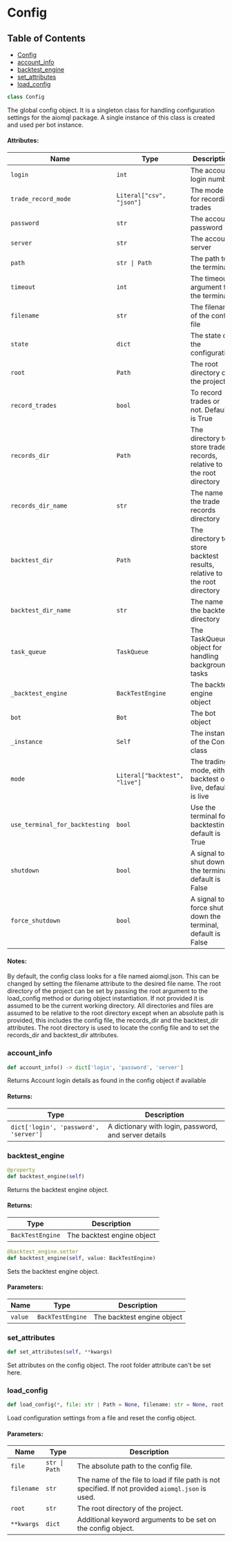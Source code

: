 # Config

## Table of Contents
- [Config](#config.config)
- [account_info](#config.account_info)
- [backtest_engine](#config.backtest_engine)
- [set_attributes](#config.set_attributes)
- [load_config](#config.load_config)
 

<a id="config.config"></a>
```python
class Config
```
The global config object. It is a singleton class for handling configuration settings for the aiomql package.
A single instance of this class is created and used per bot instance.

#### Attributes:
| Name                           | Type                          | Description                                                             |
|--------------------------------|-------------------------------|-------------------------------------------------------------------------|
| `login`                        | `int`                         | The account login number                                                |
| `trade_record_mode`            | `Literal["csv", "json"]`      | The mode for recording trades                                           |
| `password`                     | `str`                         | The account password                                                    |
| `server`                       | `str`                         | The account server                                                      |
| `path`                         | `str \| Path`                 | The path to the terminal                                                |
| `timeout`                      | `int`                         | The timeout argument for the terminal                                   |
| `filename`                     | `str`                         | The filename of the config file                                         |
| `state`                        | `dict`                        | The state of the configuration                                          |
| `root`                         | `Path`                        | The root directory of the project                                       |
| `record_trades`                | `bool`                        | To record trades or not. Default is True                                |
| `records_dir`                  | `Path`                        | The directory to store trade records, relative to the root directory    |
| `records_dir_name`             | `str`                         | The name of the trade records directory                                 |
| `backtest_dir`                 | `Path`                        | The directory to store backtest results, relative to the root directory |
| `backtest_dir_name`            | `str`                         | The name of the backtest directory                                      |
| `task_queue`                   | `TaskQueue`                   | The TaskQueue object for handling background tasks                      |
| `_backtest_engine`             | `BackTestEngine`              | The backtest engine object                                              |
| `bot`                          | `Bot`                         | The bot object                                                          |
| `_instance`                    | `Self`                        | The instance of the Config class                                        |
| `mode`                         | `Literal["backtest", "live"]` | The trading mode, either backtest or live, default is live              |
| `use_terminal_for_backtesting` | `bool`                        | Use the terminal for backtesting, default is True                       |
| `shutdown`                     | `bool`                        | A signal to shut down the terminal, default is False                    |
| `force_shutdown`               | `bool`                        | A signal to force shut down the terminal, default is False              |

#### Notes:
By default, the config class looks for a file named aiomql.json. This can be changed by setting the filename
attribute to the desired file name. The root directory of the project can be set by passing the root argument
to the load_config method or during object instantiation. If not provided it is assumed to be the current working
directory. All directories and files are assumed to be relative to the root directory except when an absolute path
is provided, this includes the config file, the records_dir and the backtest_dir attributes.
The root directory is used to locate the config file and to set the records_dir and backtest_dir attributes.


<a id="config.account_info"></a>
### account_info
```python
def account_info() -> dict['login', 'password', 'server']
```
Returns Account login details as found in the config object if available

#### Returns:
| Type                                  | Description                                           |
|---------------------------------------|-------------------------------------------------------|
| `dict['login', 'password', 'server']` | A dictionary with login, password, and server details |

<a id="config.backtest_engine"></a>
### backtest_engine
```python
@property
def backtest_engine(self)
```
Returns the backtest engine object.

#### Returns:
| Type            | Description            |
|-----------------|------------------------|
| `BackTestEngine` | The backtest engine object |


<a id="config.backtest_engine.setter"></a>
```python
@backtest_engine.setter
def backtest_engine(self, value: BackTestEngine)
```
Sets the backtest engine object.

#### Parameters:
| Name    | Type             | Description                |
|---------|------------------|----------------------------|
| `value` | `BackTestEngine` | The backtest engine object |

<a id="config.set_attributes"></a>
### set_attributes
```python
def set_attributes(self, **kwargs)
```
Set attributes on the config object. The root folder attribute can't be set here.

<a id="config.load_config"></a>
### load_config
```python
def load_config(*, file: str | Path = None, filename: str = None, root: str | Path = None, **kwargs) -> Config
```
Load configuration settings from a file and reset the config object.

#### Parameters:
| Name       | Type          | Description                                                                                        |
|------------|---------------|----------------------------------------------------------------------------------------------------|
| `file`     | `str \| Path` | The absolute path to the config file.                                                              |
| `filename` | `str`         | The name of the file to load if file path is not specified. If not provided `aiomql.json` is used. |
| `root`     | `str`         | The root directory of the project.                                                                 |
| `**kwargs` | `dict`        | Additional keyword arguments to be set on the config object.                                       |
